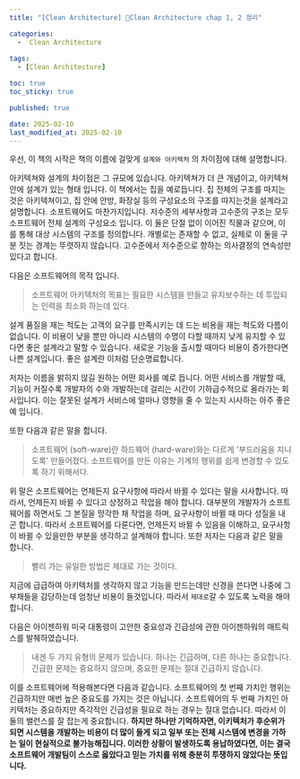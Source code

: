 ```yaml
---
title: "[Clean Architecture] Clean Architecture chap 1, 2 정리"

categories:
  -  Clean Architecture
  
tags:
  - [Clean Architecture]

toc: true
toc_sticky: true

published: true

date: 2025-02-10
last_modified_at: 2025-02-10
---
```


우선, 이 책의 시작은 책의 이름에 걸맞게 `설계와 아키텍처` 의 차이점에 대해 설명합니다. 

아키텍쳐와 설계의 차이점은 그 규모에 있습니다. 아키텍쳐가 더 큰 개념이고, 아키텍쳐 안에 설계가 있는 형태 입니다. 이 책에서는 집을 예로듭니다. 집 전체의 구조를 따지는것은 아키텍쳐이고, 집 안에 안방, 화장실 등의 구성요소의 구조를 따지는것을 설계라고 설명합니다. 소프트웨어도 마찬가지입니다. 저수준의 세부사항과 고수준의 구조는 모두 소프트웨어 전체 설계의 구성요소 입니다. 이 둘은 단절 없이 이어진 직물과 같으며, 이를 통해 대상 시스템의 구조를 정의합니다. 개별로는 존재할 수 없고, 실제로 이 둘을 구분 짓는 경계는 뚜렷하지 않습니다. 고수준에서 저수준으로 향하는 의사결정의 연속성만 있다고 합니다.

다음은 소프트웨어의 목적 입니다.

> 소프트웨어 아키텍처의 목표는 필요한 시스템을 만들고 유지보수하는 데 투입되는 인력을 최소화 하는데 있다.

설계 품질을 재는 척도는 고객의 요구를 만족시키는 데 드는 비용을 재는 척도와 다름이 없습니다. 이 비용이 낮을 뿐만 아니라 시스템의 수명이 다할 때까지 낮게 유지할 수 있다면 좋은 설계라고 말할 수 있습니다. 새로운 기능을 출시할 때마다 비용이 증가한다면 나쁜 설계입니다. 좋은 설계란 이처럼 단순명료합니다.

저자는 이름을 밝히지 않길 원하는 어떤 회사를 예로 듭니다. 어떤 서비스를 개발할 때, 기능이 커질수록 개발자의 수와 개발하는데 걸리는 시간이 기하급수적으로 올라가는 회사입니다. 이는 잘못된 설계가 서비스에 얼마나 영향을 줄 수 있는지 시사하는 아주 좋은 예 입니다. 

또한 다음과 같은 말을 합니다.

> 소프트웨어 (soft-ware)란 하드웨어 (hard-ware)와는 다르게 '부드러움을 지니도록' 만들어졌다. 소프트웨어를 만든 이유는 기계의 행위를 쉽게 변경할 수 있도록 하기 위해서다.

위 말은 소프트웨어는 언제든지 요구사항에 따라서 바뀔 수 있다는 말을 시사합니다. 따라서, 언제든지 바뀔 수 있다고 상정하고 작업을 해야 합니다. 대부분의 개발자가 소프트웨어를 하면서도 그 본질을 망각한 채 작업을 하며, 요구사항이 바뀔 때 마다 성질을 내곤 합니다. 따라서 소프트웨어를 다룬다면, 언제든지 바뀔 수 있음을 이해하고, 요구사항이 바뀔 수 있을만한 부분을 생각하고 설계해야 합니다. 또한 저자는 다음과 같은 말을 합니다.

> 빨리 가는 유일한 방법은 제대로 가는 것이다.

지금에 급급하여 아키텍처를 생각하지 않고 기능을 만드는데만 신경을 쓴다면 나중에 그 부채들을 감당하는데 엄청난 비용이 들것입니다. 따라서 `제대로`갈 수 있도록 노력을 해야합니다.

다음은 아이젠하워 미국 대통령이 고안한 중요성과 긴급성에 관한 아이젠하워의 매트릭스를 발췌하였습니다.

> 내겐 두 가지 유형의 문제가 있습니다. 하나는 긴급하며, 다른 하나는 중요합니다. 긴급한 문제는 중요하지 않으며, 중요한 문제는 절대 긴급하지 않습니다.

이를 소프트웨어에 적용해본다면 다음과 같습니다. 소프트웨어의 첫 번째 가치인 행위는 긴급하지만 매번 높은 중요도를 가지는 것은 아닙니다. 소프트웨어의 두 번째 가치인 아키텍처는 중요하지만 즉각적인 긴급성을 필요로 하는 경우는 절대 없습니다. 따라서 이 둘의 밸런스를 잘 잡는게 중요합니다. **하지만 하나만 기억하자면, 이키텍처가 후순위가 되면 시스템을 개발하는 비용이 더 많이 들게 되고 일부 또는 전체 시스템에 변경을 가하는 일이 현실적으로 불가능해집니다. 이러한 상황이 발생하도록 용납하였다면, 이는 결국 소프트웨어 개발팀이 스스로 옳았다고 믿는 가치를 위해 충분히 투쟁하지 않았다는 뜻입니다.**

